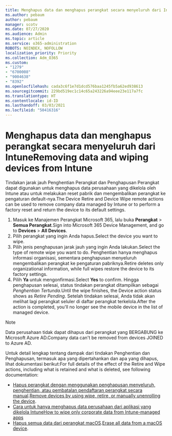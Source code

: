 ```yaml
---
title: Menghapus data dan menghapus perangkat secara menyeluruh dari Intune
ms.author: pebaum
author: pebaum
manager: scotv
ms.date: 07/27/2020
ms.audience: Admin
ms.topic: article
ms.service: o365-administration
ROBOTS: NOINDEX, NOFOLLOW
localization_priority: Priority
ms.collection: Adm_O365
ms.custom:
- "1279"
- "6700008"
- "9004638"
- "8392"
ms.openlocfilehash: cada3c6f1e7d1dcd576baa1245fb5a62ed938613
ms.sourcegitcommit: 229bd519ec1c14c65a243226a94eee23e117a7fc
ms.translationtype: HT
ms.contentlocale: id-ID
ms.lasthandoff: 03/03/2021
ms.locfileid: "50416316"
---
```

# <a name="removing-data-and-wiping-devices-from-intune"></a><span data-ttu-id="d1108-102">Menghapus data dan menghapus perangkat secara menyeluruh dari Intune</span><span class="sxs-lookup"><span data-stu-id="d1108-102">Removing data and wiping devices from Intune</span></span>

<span data-ttu-id="d1108-103">Tindakan jarak jauh Penghentian Perangkat dan Penghapusan Perangkat dapat digunakan untuk menghapus data perusahaan yang dikelola oleh Intune atau untuk melakukan reset pabrik dan mengembalikan perangkat ke pengaturan default-nya.</span><span class="sxs-lookup"><span data-stu-id="d1108-103">The Device Retire and Device Wipe remote actions can be used to remove company data managed by Intune or to perform a factory reset and return the device to its default settings.</span></span>

1. <span data-ttu-id="d1108-104">Masuk ke Manajemen Perangkat Microsoft 365, lalu buka **Perangkat** > **Semua Perangkat**.</span><span class="sxs-lookup"><span data-stu-id="d1108-104">Sign into Microsoft 365 Device Management, and go to **Devices** > **All Devices**.</span></span>
2. <span data-ttu-id="d1108-105">Pilih perangkat yang ingin Anda hapus.</span><span class="sxs-lookup"><span data-stu-id="d1108-105">Select the device you want to wipe.</span></span>
3. <span data-ttu-id="d1108-106">Pilih jenis penghapusan jarak jauh yang ingin Anda lakukan.</span><span class="sxs-lookup"><span data-stu-id="d1108-106">Select the type of remote wipe you want to do.</span></span> <span data-ttu-id="d1108-107">Penghentian hanya menghapus informasi organisasi, sementara penghapusan menyeluruh mengembalikan perangkat ke pengaturan pabriknya.</span><span class="sxs-lookup"><span data-stu-id="d1108-107">Retire deletes only organizational information, while full wipes restore the device to its factory settings.</span></span>
4. <span data-ttu-id="d1108-108">Pilih **Ya** untuk mengonfirmasi.</span><span class="sxs-lookup"><span data-stu-id="d1108-108">Select **Yes** to confirm.</span></span> <span data-ttu-id="d1108-109">Hingga penghapusan selesai, status tindakan perangkat ditampilkan sebagai *Penghentian Tertunda*.</span><span class="sxs-lookup"><span data-stu-id="d1108-109">Until the wipe finishes, the Device action status shows as *Retire Pending*.</span></span>
    <span data-ttu-id="d1108-110">Setelah tindakan selesai, Anda tidak akan melihat lagi perangkat seluler di daftar perangkat terkelola.</span><span class="sxs-lookup"><span data-stu-id="d1108-110">After the action is completed, you'll no longer see the mobile device in the list of managed device.</span></span>

> [!NOTE]
> <span data-ttu-id="d1108-111">Data perusahaan tidak dapat dihapus dari perangkat yang BERGABUNG ke Microsoft Azure AD.</span><span class="sxs-lookup"><span data-stu-id="d1108-111">Company data can't be removed from devices JOINED to Azure AD.</span></span> 

<span data-ttu-id="d1108-112">Untuk detail lengkap tentang dampak dari tindakan Penghentian dan Penghapusan, termasuk apa yang dipertahankan dan apa yang dihapus, lihat dokumentasi berikut:</span><span class="sxs-lookup"><span data-stu-id="d1108-112">For full details of the effect of the Retire and Wipe actions, including what is retained and what is deleted, see following documentation:</span></span>

- <span data-ttu-id="d1108-113">[Hapus perangkat dengan menggunakan penghapusan menyeluruh, penghentian, atau pembatalan pendaftaran perangkat secara manual](https://docs.microsoft.com/mem/intune/remote-actions/devices-wipe).</span><span class="sxs-lookup"><span data-stu-id="d1108-113">[Remove devices by using wipe, retire, or manually unenrolling the device](https://docs.microsoft.com/mem/intune/remote-actions/devices-wipe).</span></span>
- [<span data-ttu-id="d1108-114">Cara untuk hanya menghapus data perusahaan dari aplikasi yang dikelola Intune</span><span class="sxs-lookup"><span data-stu-id="d1108-114">How to wipe only corporate data from Intune-managed apps</span></span>](https://docs.microsoft.com/mem/intune/apps/apps-selective-wipe)
- <span data-ttu-id="d1108-115">[Hapus semua data dari perangkat macOS](https://docs.microsoft.com/mem/intune/remote-actions/device-erase).</span><span class="sxs-lookup"><span data-stu-id="d1108-115">[Erase all data from a macOS device](https://docs.microsoft.com/mem/intune/remote-actions/device-erase).</span></span>